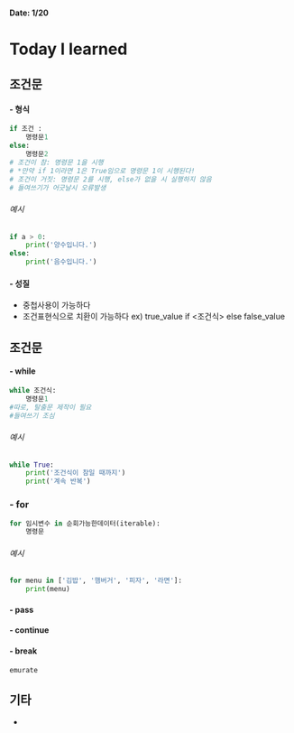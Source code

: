 #### Date: 1/20

# Today I learned



## 조건문

#### - 형식 

```python
if 조건 :
    명령문1
else:
    명령문2
# 조건이 참: 명령문 1을 시행 
# *만약 if 1이라면 1은 True임으로 명령문 1이 시행된다! 
# 조건이 거짓: 명령문 2를 시행, else가 없을 시 실행하지 않음
# 들여쓰기가 어긋날시 오류발생

```



###### 예시

```python
if a > 0:
    print('양수입니다.')
else:
    print('음수입니다.')
```



#### - 성질

- 중첩사용이 가능하다
- 조건표현식으로 치환이 가능하다 ex) true_value if <조건식> else false_value



##  조건문

#### - while

```python
while 조건식:
    명령문1
#따로, 탈출문 제작이 필요
#들여쓰기 조심
```

######  예시

```python
while True:
    print('조건식이 참일 때까지')
    print('계속 반복')
```

### - for

```python
for 임시변수 in 순회가능한데이터(iterable):
    명령문
```

###### 예시

```python
for menu in ['김밥', '햄버거', '피자', '라면']:
    print(menu)
```



####  - pass



#### - continue



#### - break 



```
emurate
```





## 기타

- 

